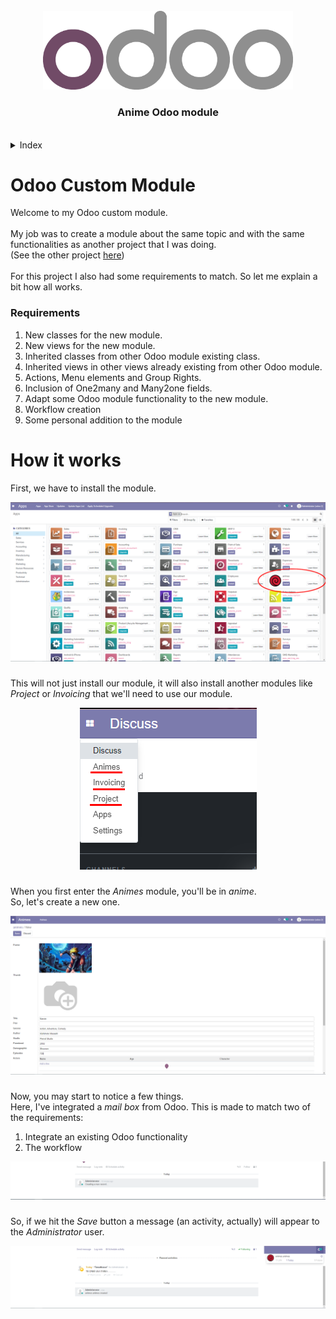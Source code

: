 <br/>
<div align="center">
  <a href="https://github.com/PdgarHern/ReactWithRubyUsingPostregSQL">
    <img src="imgs/odoo_logo.png" alt="Logo" width="400" />
  </a>
  <h3 align="center">Anime Odoo module</h3>
  <br/>
</div>

<details>
  <summary>Index</summary>
  <ol>
    <li>
      <a href="#odoo-custom-module">Odoo Custom Module</a>
      <ul>
        <li><a href="#requirements">Requirements</a></li>
      </ul>
    </li>
    <li>
      <a href="#how-it-works">How it works</a>
    </li>
  </ol>
</details>

# Odoo Custom Module
Welcome to my Odoo custom module.<br/>
<br/>
My job was to create a module about the same topic and with the same functionalities as another project that I was doing.<br/>
(See the other project <a href="https://github.com/PdgarHern/ReactWithRubyUsingPostregSQL">here</a>)<br/>
<br/>
For this project I also had some requirements to match. So let me explain a bit how all works.<br/>

### Requirements
<ol>
  <li>New classes for the new module.</li>
  <li>New views for the new module.</li>
  <li>Inherited classes from other Odoo module existing class.</li>
  <li>Inherited views in other views already existing from other Odoo module.</li>
  <li>Actions, Menu elements and Group Rights.</li>
  <li>Inclusion of One2many and Many2one fields.</li>
  <li>Adapt some Odoo module functionality to the new module.</li>
  <li>Workflow creation</li>
  <li>Some personal addition to the module</li>
</ol>

# How it works
First, we have to install the module.<br/>
<div align="center">
  <img src="imgs/install.png" alt="install" widht="600" />
</div>

###
This will not just install our module, it will also install another modules like *Project* or *Invoicing* that we'll need to use our module.<br/>
<div align="center">
  <img src="imgs/modules.png" alt="modules" />
</div>

###
When you first enter the *Animes* module, you'll be in *anime*.<br/>
So, let's create a new one.<br/>
<div align="center">
  <img src="imgs/newAnime.png" alt="newAnime" width="600" />
</div>

###
Now, you may start to notice a few things.<br/>
Here, I've integrated a *mail box* from Odoo. This is made to match two of the requirements:
<ol>
  <li>Integrate an existing Odoo functionality</li>
  <li>The workflow</li>
</ol>
<div align="center">
  <img src="imgs/mailBox.png" alt="mailBox" />
</div>

###
So, if we hit the *Save* button a message (an activity, actually) will appear to the *Administrator* user.
<div align="center">
  <img src="imgs/workflow.png" alt="workflow" />
</div>

###
